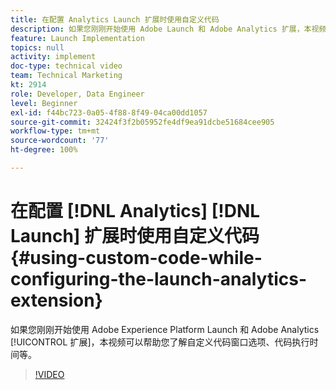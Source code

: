 ```yaml
---
title: 在配置 Analytics Launch 扩展时使用自定义代码
description: 如果您刚刚开始使用 Adobe Launch 和 Adobe Analytics 扩展，本视频可以帮助您了解自定义代码窗口选项、代码执行时间等。
feature: Launch Implementation
topics: null
activity: implement
doc-type: technical video
team: Technical Marketing
kt: 2914
role: Developer, Data Engineer
level: Beginner
exl-id: f44bc723-0a05-4f88-8f49-04ca00dd1057
source-git-commit: 32424f3f2b05952fe4df9ea91dcbe51684cee905
workflow-type: tm+mt
source-wordcount: '77'
ht-degree: 100%

---
```


# 在配置 [!DNL Analytics] [!DNL Launch] 扩展时使用自定义代码 {#using-custom-code-while-configuring-the-launch-analytics-extension}

如果您刚刚开始使用 Adobe Experience Platform Launch 和 Adobe Analytics [!UICONTROL 扩展]，本视频可以帮助您了解自定义代码窗口选项、代码执行时间等。

>[!VIDEO](https://video.tv.adobe.com/v/27272/?quality=9)
